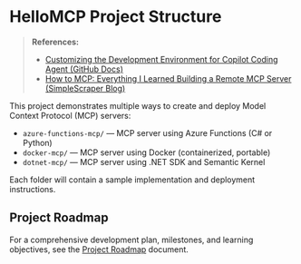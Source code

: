 # HelloMCP Project Structure

> **References:**
> - [Customizing the Development Environment for Copilot Coding Agent (GitHub Docs)](https://docs.github.com/en/copilot/customizing-copilot/customizing-the-development-environment-for-copilot-coding-agent)
> - [How to MCP: Everything I Learned Building a Remote MCP Server (SimpleScraper Blog)](https://simplescraper.io/blog/how-to-mcp)

This project demonstrates multiple ways to create and deploy Model Context Protocol (MCP) servers:

- `azure-functions-mcp/` — MCP server using Azure Functions (C# or Python)
- `docker-mcp/` — MCP server using Docker (containerized, portable)
- `dotnet-mcp/` — MCP server using .NET SDK and Semantic Kernel

Each folder will contain a sample implementation and deployment instructions.

## Project Roadmap

For a comprehensive development plan, milestones, and learning objectives, see the [Project Roadmap](ROADMAP.md) document.
